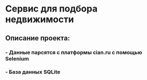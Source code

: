 # Сервис для подбора недвижимости
## Описание проекта:
### - Данные парсятся с платформы cian.ru с помощью Selenium
### - База данных SQLite
